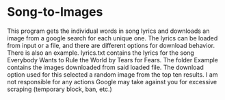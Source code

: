 # Song-to-Images
This program gets the individual words in song lyrics and downloads an image from a google search for each unique one. The lyrics can be loaded from input or a file, and there are different options for download behavior. There is also an example. lyrics.txt contains the lyrics for the song Everybody Wants to Rule the World by Tears for Fears. The folder Example contains the images downloaded from said loaded file. The download option used for this selected a random image from the top ten results. I am not responsible for any actions Google may take against you for excessive scraping (temporary block, ban, etc.)
